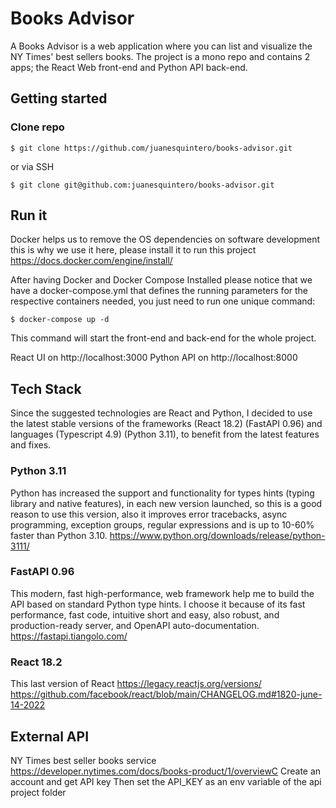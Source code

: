 # Books Advisor

A Books Advisor is a web application where you can list and visualize the NY Times' best sellers books.
The project is a mono repo and contains 2 apps; the React Web front-end and Python API back-end.

## Getting started


### Clone repo
```
$ git clone https://github.com/juanesquintero/books-advisor.git
```
or via SSH
```
$ git clone git@github.com:juanesquintero/books-advisor.git
```


## Run it

Docker helps us to remove the OS dependencies on software development this is why we use it here, please install it to run this project https://docs.docker.com/engine/install/

After having Docker and Docker Compose Installed please notice that we have a docker-compose.yml that defines the running parameters for the respective containers needed, you just need to run one unique command:

```
$ docker-compose up -d
````

This command will start the front-end and back-end for the whole project.

React UI on http://localhost:3000
Python API on http://localhost:8000



## Tech Stack

Since the suggested technologies are React and Python, I decided to use the latest stable versions of the frameworks (React 18.2) (FastAPI 0.96) and languages (Typescript 4.9) (Python 3.11), to benefit from the latest features and fixes.


### Python 3.11
Python has increased the support and functionality for types hints (typing library and native features), in each new version launched, so this is a good reason to use this version, also it improves error tracebacks, async programming, exception groups, regular expressions and is up to 10-60% faster than Python 3.10.
https://www.python.org/downloads/release/python-3111/

### FastAPI 0.96
This modern, fast high-performance, web framework help me to build the API based on standard Python type hints.
I choose it because of its fast performance, fast code, intuitive short and easy, also robust, and production-ready server, and OpenAPI auto-documentation.
https://fastapi.tiangolo.com/

### React 18.2
This last version of React 
https://legacy.reactjs.org/versions/
https://github.com/facebook/react/blob/main/CHANGELOG.md#1820-june-14-2022



## External API 
NY Times best seller books service 
https://developer.nytimes.com/docs/books-product/1/overviewC
Create an account and get API key 
Then set the API_KEY as an env variable of the api project folder
